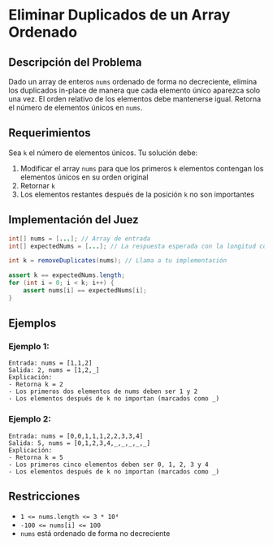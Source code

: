 # Eliminar Duplicados de un Array Ordenado

## Descripción del Problema

Dado un array de enteros `nums` ordenado de forma no decreciente, elimina los duplicados in-place de manera que cada elemento único aparezca solo una vez. El orden relativo de los elementos debe mantenerse igual. Retorna el número de elementos únicos en `nums`.

## Requerimientos

Sea `k` el número de elementos únicos. Tu solución debe:

1. Modificar el array `nums` para que los primeros `k` elementos contengan los elementos únicos en su orden original
2. Retornar `k`
3. Los elementos restantes después de la posición `k` no son importantes

## Implementación del Juez

```java
int[] nums = [...]; // Array de entrada
int[] expectedNums = [...]; // La respuesta esperada con la longitud correcta

int k = removeDuplicates(nums); // Llama a tu implementación

assert k == expectedNums.length;
for (int i = 0; i < k; i++) {
    assert nums[i] == expectedNums[i];
}
```

## Ejemplos

### Ejemplo 1:

```
Entrada: nums = [1,1,2]
Salida: 2, nums = [1,2,_]
Explicación:
- Retorna k = 2
- Los primeros dos elementos de nums deben ser 1 y 2
- Los elementos después de k no importan (marcados como _)
```

### Ejemplo 2:

```
Entrada: nums = [0,0,1,1,1,2,2,3,3,4]
Salida: 5, nums = [0,1,2,3,4,_,_,_,_,_]
Explicación:
- Retorna k = 5
- Los primeros cinco elementos deben ser 0, 1, 2, 3 y 4
- Los elementos después de k no importan (marcados como _)
```

## Restricciones

- `1 <= nums.length <= 3 * 10⁴`
- `-100 <= nums[i] <= 100`
- `nums` está ordenado de forma no decreciente
